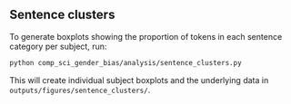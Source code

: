 ## Sentence clusters

To generate boxplots showing the proportion of tokens in each sentence category per subject, run:

```bash
python comp_sci_gender_bias/analysis/sentence_clusters.py
```

This will create individual subject boxplots and the underlying data in `outputs/figures/sentence_clusters/`.
